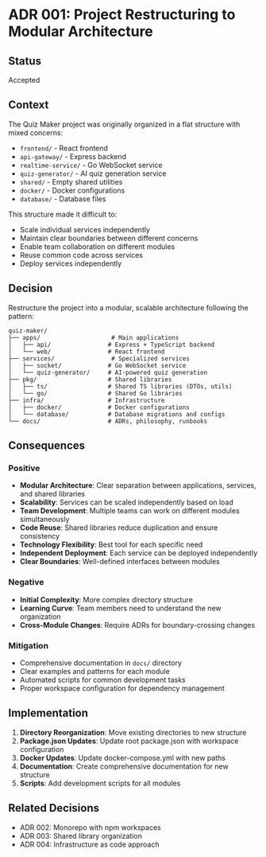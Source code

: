 # ADR 001: Project Restructuring to Modular Architecture

## Status

Accepted

## Context

The Quiz Maker project was originally organized in a flat structure with mixed concerns:

- `frontend/` - React frontend
- `api-gateway/` - Express backend
- `realtime-service/` - Go WebSocket service
- `quiz-generator/` - AI quiz generation service
- `shared/` - Empty shared utilities
- `docker/` - Docker configurations
- `database/` - Database files

This structure made it difficult to:

- Scale individual services independently
- Maintain clear boundaries between different concerns
- Enable team collaboration on different modules
- Reuse common code across services
- Deploy services independently

## Decision

Restructure the project into a modular, scalable architecture following the pattern:

```
quiz-maker/
├── apps/                    # Main applications
│   ├── api/                # Express + TypeScript backend
│   └── web/                # React frontend
├── services/                # Specialized services
│   ├── socket/             # Go WebSocket service
│   └── quiz-generator/     # AI-powered quiz generation
├── pkg/                    # Shared libraries
│   ├── ts/                 # Shared TS libraries (DTOs, utils)
│   └── go/                 # Shared Go libraries
├── infra/                  # Infrastructure
│   ├── docker/             # Docker configurations
│   └── database/           # Database migrations and configs
└── docs/                   # ADRs, philosophy, runbooks
```

## Consequences

### Positive

- **Modular Architecture**: Clear separation between applications, services, and shared libraries
- **Scalability**: Services can be scaled independently based on load
- **Team Development**: Multiple teams can work on different modules simultaneously
- **Code Reuse**: Shared libraries reduce duplication and ensure consistency
- **Technology Flexibility**: Best tool for each specific need
- **Independent Deployment**: Each service can be deployed independently
- **Clear Boundaries**: Well-defined interfaces between modules

### Negative

- **Initial Complexity**: More complex directory structure
- **Learning Curve**: Team members need to understand the new organization
- **Cross-Module Changes**: Require ADRs for boundary-crossing changes

### Mitigation

- Comprehensive documentation in `docs/` directory
- Clear examples and patterns for each module
- Automated scripts for common development tasks
- Proper workspace configuration for dependency management

## Implementation

1. **Directory Reorganization**: Move existing directories to new structure
2. **Package.json Updates**: Update root package.json with workspace configuration
3. **Docker Updates**: Update docker-compose.yml with new paths
4. **Documentation**: Create comprehensive documentation for new structure
5. **Scripts**: Add development scripts for all modules

## Related Decisions

- ADR 002: Monorepo with npm workspaces
- ADR 003: Shared library organization
- ADR 004: Infrastructure as code approach
